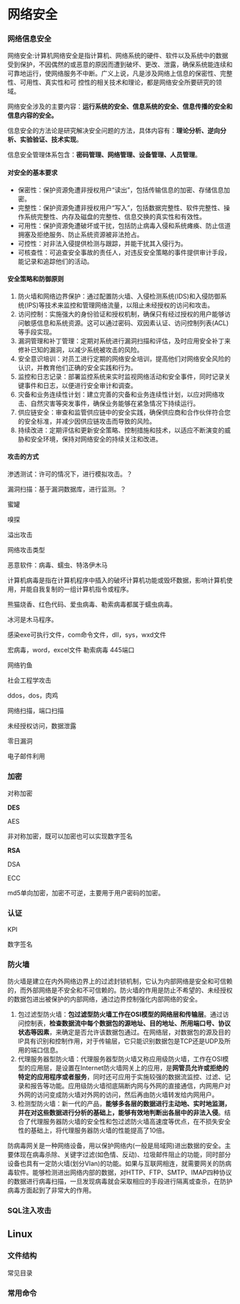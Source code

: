 # 网络安全

### 网络信息安全

网络安全:计算机网络安全是指计算机、网络系统的硬件、软件以及系统中的数据受到保护，不因偶然的或恶意的原因而遭到破坏、更改、泄露，确保系统能连续和可靠地运行，使网络服务不中断。广义上说，凡是涉及网络上信息的保密性、完整性、可用性、真实性和可
控性的相关技术和理论，都是网络安全所要研究的领域。

网络安全涉及的主要内容：**运行系统的安全、信息系统的安全、信息传播的安全和信息内容的安全。**

信息安全的方法论是研究解决安全问题的方法，具体内容有：**理论分析、逆向分析、实验验证、技术实现**。

信息安全管理体系包含：**密码管理、网络管理、设备管理、人员管理**。



#### 对安全的基本要求

- 保密性：保护资源免遭非授权用户“读出”，包括传输信息的加密、存储信息加密。
- 完整性：保护资源免遭非授权用户“写入”，包括数据完整性、软件完整性、操作系统完整性、内存及磁盘的完整性、信息交换的真实性和有效性。
- 可用性：保护资源免遭破坏或干扰，包括防止病毒入侵和系统瘫痪、防止信道拥塞及拒绝服务、防止系统资源被非法抢占。
- 可控性：对非法入侵提供检测与跟踪，并能干扰其入侵行为。
- 可核查性：可追查安全事故的责任人，对违反安全策略的事件提供审计手段，能记录和追踪他们的活动。



#### 安全策略和防御原则

1. 防火墙和网络边界保护：通过配置防火墙、入侵检测系统(IDS)和入侵防御系统(IPS)等技术来监控和管理网络流量，以阻止未经授权的访问和攻击。
2. 访问控制：实施强大的身份验证和授权机制，确保只有经过授权的用户能够访问敏感信息和系统资源。这可以通过密码、双因素认证、访问控制列表(ACL)等手段实现。
3. 漏洞管理和补丁管理：定期对系统进行漏洞扫描和评估，及时应用安全补丁来修补已知的漏洞，以减少系统被攻击的风险。
4. 安全意识培训：对员工进行定期的网络安全培训，提高他们对网络安全风险的认识，并教育他们正确的安全实践和行为。
5. 监控和日志记录：部署监控系统来实时监视网络活动和安全事件，同时记录关键事件和日志，以便进行安全审计和调查。
6. 灾备和业务连续性计划：建立完善的灾备和业务连续性计划，以应对网络攻击、自然灾害等突发事件，确保业务能够在紧急情况下持续运行。
7. 供应链安全：审查和监管供应链中的安全实践，确保供应商和合作伙伴符合您的安全标准，并减少因供应链攻击而导致的风险。
8. 持续改进：定期评估和更新安全策略、控制措施和技术，以适应不断演变的威胁和安全环境，保持对网络安全的持续关注和改进。



#### 攻击的方式

渗透测试：许可的情况下，进行模拟攻击。？

漏洞扫描：基于漏洞数据库，进行监测。？

蜜罐

嗅探



溢出攻击



网络攻击类型

恶意软件：病毒、蠕虫、特洛伊木马

计算机病毒是指在计算机程序中插入的破坏计算机功能或毁坏数据，影响计算机使用，并能自我复制的一组计算机指令或程序。

熊猫烧香、红色代码、爱虫病毒、勒索病毒都属于蠕虫病毒。

冰河是木马程序。

感染exe可执行文件，com命令文件，dll，sys，wxd文件

宏病毒，word，excel文件
勒索病毒 445端口



网络钓鱼

社会工程学攻击



ddos，dos，肉鸡



网络扫描，端口扫描



未经授权访问，数据泄露



零日漏洞



电子邮件利用



### 加密

对称加密

**DES**

AES



非对称加密，既可以加密也可以实现数字签名

**RSA**

DSA 

ECC



md5单向加密，加密不可逆，主要用于用户密码的加密。



### 认证

KPI

数字签名



### 防火墙

防火墙是建立在内外网络边界上的过滤封锁机制，它认为内部网络是安全和可信赖的，而外部网络是不安全和不可信赖的。防火墙的作用是防止不希望的、未经授权的数据包进出被保护的内部网络，通过边界控制强化内部网络的安全。

1. 包过滤型防火墙：**包过滤型防火墙工作在OSI模型的网络层和传输层**。通过访问控制表，**检查数据流中每个数据包的源地址、目的地址、所用端口号、协议状态等因素**，来确定是否允许该数据包通过。在网络层，对数据包的源及目的IP具有识别和控制作用，对于传输层，它只能识别数据包是TCP还是UDP及所用的端口信息。
2. 代理服务器型防火墙：代理服务器型防火墙又称应用级防火墙，工作在OSI模型的应用层，是设置在Internet防火墙网关上的应用，是**网管员允许或拒绝的特定的应用程序或者服务**，同时还可应用于实施较强的数据流监控、过滤、记录和报告等功能。应用级防火墙彻底隔断内网与外网的直接通信，内网用户对外网的访问变成防火墙对外网的访问，然后再由防火墙转发给内网用户。
3. 检测型防火墙：新一代的产品，**能够多各层的数据进行主动地、实时地监测，并在对这些数据进行分析的基础上，能够有效地判断出各层中的非法入侵**。结合了代理服务器防火墙的安全性和包过滤防火墙高速度等优点，在不损失安全性的基础上，将代理服务器防火墙的性能提高了10倍。

防病毒网关是一种网络设备，用以保护网络内(一般是局域网)进出数据的安全。主要体现在病毒杀除、关键字过滤(如色情、反动)、垃圾邮件阻止的功能，同时部分设备也具有一定防火墙(划分Vlan)的功能。如果与互联网相连，就需要网关的防病毒软件。能够检测进出网络内部的数据，对HTTP、FTP、SMTP、IMAP四种协议的数据进行病毒扫描，一旦发现病毒就会采取相应的手段进行隔离或查杀，在防护病毒方面起到了非常大的作用。



### SQL注入攻击





## Linux

### 文件结构

常见目录



### 常用命令



